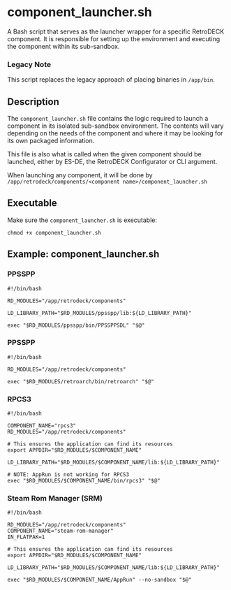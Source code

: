 # component_launcher.sh

A Bash script that serves as the launcher wrapper for a specific RetroDECK component. It is responsible for setting up the environment and executing the component within its sub-sandbox.

### Legacy Note

This script replaces the legacy approach of placing binaries in `/app/bin`. 

## Description

The `component_launcher.sh` file contains the logic required to launch a component in its isolated sub-sandbox environment. The contents will vary depending on the needs of the component and where it may be looking for its own packaged information.

This file is also what is called when the given component should be launched, either by ES-DE, the RetroDECK Configurator or CLI argument. 

When launching any component, it will be done by `/app/retrodeck/components/<component name>/component_launcher.sh`

## Executable

Make sure the `component_launcher.sh` is executable: 

```
chmod +x component_launcher.sh
```

## Example: component_launcher.sh


### PPSSPP

```
#!/bin/bash

RD_MODULES="/app/retrodeck/components"

LD_LIBRARY_PATH="$RD_MODULES/ppsspp/lib:${LD_LIBRARY_PATH}"

exec "$RD_MODULES/ppsspp/bin/PPSSPPSDL" "$@"
```


### PPSSPP

```
#!/bin/bash

RD_MODULES="/app/retrodeck/components"

exec "$RD_MODULES/retroarch/bin/retroarch" "$@"

```

### RPCS3 


```
#!/bin/bash

COMPONENT_NAME="rpcs3"
RD_MODULES="/app/retrodeck/components"

# This ensures the application can find its resources
export APPDIR="$RD_MODULES/$COMPONENT_NAME"

LD_LIBRARY_PATH="$RD_MODULES/$COMPONENT_NAME/lib:${LD_LIBRARY_PATH}"

# NOTE: AppRun is not working for RPCS3
exec "$RD_MODULES/$COMPONENT_NAME/bin/rpcs3" "$@"
```

### Steam Rom Manager (SRM) 

```
#!/bin/bash

RD_MODULES="/app/retrodeck/components"
COMPONENT_NAME="steam-rom-manager"
IN_FLATPAK=1

# This ensures the application can find its resources
export APPDIR="$RD_MODULES/$COMPONENT_NAME"

LD_LIBRARY_PATH="$RD_MODULES/$COMPONENT_NAME/lib:${LD_LIBRARY_PATH}"

exec "$RD_MODULES/$COMPONENT_NAME/AppRun" --no-sandbox "$@"
```
